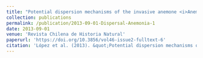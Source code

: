 ```yaml
---
title: "Potential dispersion mechanisms of the invasive anemone <i>Anemonia alicemartinae<i>"
collection: publications
permalink: /publication/2013-09-01-Dispersal-Anemonia-1
date: 2013-09-01
venue: 'Revista Chilena de Historia Natural'
paperurl: 'https://doi.org/10.3856/vol46-issue2-fulltext-6'
citation: 'López et al. (2013). &quot;Potential dispersion mechanisms of the invasive anemone <i>Anemonia alicemartinae<i>.&quot; <i>Rev. Chil. Hist. Nat.</i>.86: 369-372.'
---
```

